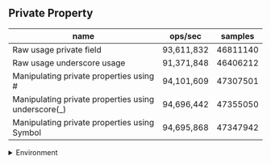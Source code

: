 ## Private Property

|name|ops/sec|samples|
|-|-|-|
|Raw usage private field|93,611,832|46811140|
|Raw usage underscore usage|91,371,848|46406212|
|Manipulating private properties using #|94,101,609|47307501|
|Manipulating private properties using underscore(_)|94,696,442|47355050|
|Manipulating private properties using Symbol|94,695,868|47347942|


<details>
<summary>Environment</summary>

* __Machine:__ linux x64 | 4 vCPUs | 7.6GB Mem
* __Run:__ Fri Oct 17 2025 16:40:52 GMT+0000 (Coordinated Universal Time)
* __Node:__ `v22.17.1`
</details>

<!--
{"environment":{"platform":"linux","arch":"x64","cpus":4,"totalMemory":7.59783935546875},"benchmarks":[{"name":"Raw usage private field","samples":46811140,"opsSec":93611832.73224342},{"name":"Raw usage underscore usage","samples":46406212,"opsSec":91371848.67231546},{"name":"Manipulating private properties using #","samples":47307501,"opsSec":94101609.96448456},{"name":"Manipulating private properties using underscore(_)","samples":47355050,"opsSec":94696442.50027683},{"name":"Manipulating private properties using Symbol","samples":47347942,"opsSec":94695868.46987757}]}-->
